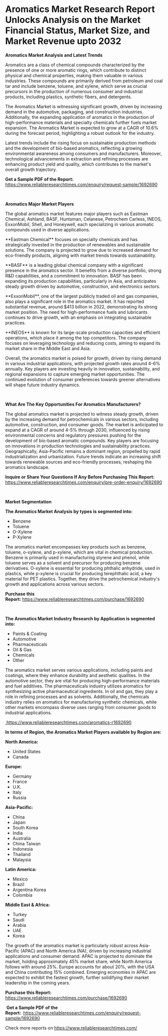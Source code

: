 <p><h1>Aromatics Market Research Report Unlocks Analysis on the Market Financial Status, Market Size, and Market Revenue upto 2032</h1></p><p><strong>Aromatics Market Analysis and Latest Trends</strong></p>
<p><p>Aromatics are a class of chemical compounds characterized by the presence of one or more aromatic rings, which contribute to distinct physical and chemical properties, making them valuable in various industries. These compounds are primarily derived from petroleum and coal tar and include benzene, toluene, and xylene, which serve as crucial precursors in the production of numerous consumer and industrial products, including plastics, synthetic fibers, and detergents.</p><p>The Aromatics Market is witnessing significant growth, driven by increasing demand in the automotive, packaging, and construction industries. Additionally, the expanding application of aromatics in the production of high-performance materials and specialty chemicals further fuels market expansion. The Aromatics Market is expected to grow at a CAGR of 10.6% during the forecast period, highlighting a robust outlook for the industry.</p><p>Latest trends include the rising focus on sustainable production methods and the development of bio-based aromatics, reflecting a growing environmental awareness among consumers and manufacturers. Moreover, technological advancements in extraction and refining processes are enhancing product yield and quality, which contributes to the market's overall growth trajectory.</p></p>
<p><strong>Get a Sample PDF of the Report:&nbsp;</strong> <a href="https://www.reliableresearchtimes.com/enquiry/request-sample/1692690?utm_campaign=2267&utm_medium=2&utm_source=Github&utm_content=ia&utm_term=31032025&utm_id=aromatics">https://www.reliableresearchtimes.com/enquiry/request-sample/1692690</a></p>
<p>&nbsp;</p>
<p><strong>Aromatics Major Market Players</strong></p>
<p><p>The global aromatics market features major players such as Eastman Chemical, Ashland, BASF, Huntsman, Celanese, Petrochem Carless, INEOS, ExxonMobil, Shell, and Honeywell, each specializing in various aromatic compounds used in diverse applications.</p><p>**Eastman Chemical** focuses on specialty chemicals and has strategically invested in the production of renewables and sustainable solutions. The company is projected to grow due to increased demand for eco-friendly products, aligning with market trends towards sustainability.</p><p>**BASF** is a leading global chemical company with a significant presence in the aromatics sector. It benefits from a diverse portfolio, strong R&D capabilities, and a commitment to innovation. BASF has been expanding its production capabilities, particularly in Asia, and anticipates steady growth driven by automotive, construction, and electronics sectors.</p><p>**ExxonMobil**, one of the largest publicly traded oil and gas companies, also plays a significant role in the aromatics market. It has reported substantial revenue, around $413 billion in 2022, demonstrating its strong market position. The need for high-performance fuels and lubricants continues to drive growth, with an emphasis on integrating sustainable practices.</p><p>**INEOS** is known for its large-scale production capacities and efficient operations, which place it among the top competitors. The company focuses on leveraging technology and reducing costs, aiming to expand its market share in the Middle East and Asia.</p><p>Overall, the aromatics market is poised for growth, driven by rising demand in various industrial applications, with projected growth rates around 4-6% annually. Key players are investing heavily in innovation, sustainability, and regional expansions to capture emerging market opportunities. The continued evolution of consumer preferences towards greener alternatives will shape future industry dynamics.</p></p>
<p>&nbsp;</p>
<p><strong>What Are The Key Opportunities For Aromatics Manufacturers?</strong></p>
<p><p>The global aromatics market is projected to witness steady growth, driven by the increasing demand for petrochemicals in various sectors, including automotive, construction, and consumer goods. The market is anticipated to expand at a CAGR of around 4-5% through 2030, influenced by rising environmental concerns and regulatory pressures pushing for the development of bio-based aromatic compounds. Key players are focusing on innovations in production technologies and sustainability practices. Geographically, Asia-Pacific remains a dominant region, propelled by rapid industrialization and urbanization. Future trends indicate an increasing shift towards renewable sources and eco-friendly processes, reshaping the aromatics landscape.</p></p>
<p><strong>Inquire or Share Your Questions If Any Before Purchasing This Report:</strong> <a href="https://www.reliableresearchtimes.com/enquiry/pre-order-enquiry/1692690?utm_campaign=2267&utm_medium=2&utm_source=Github&utm_content=ia&utm_term=31032025&utm_id=aromatics">https://www.reliableresearchtimes.com/enquiry/pre-order-enquiry/1692690</a></p>
<p>&nbsp;</p>
<p><strong>Market Segmentation</strong></p>
<p><strong>The Aromatics Market Analysis by types is segmented into:</strong></p>
<p><ul><li>Benzene</li><li>Toluene</li><li>O-Xylene</li><li>P-Xylene</li></ul></p>
<p><p>The aromatics market encompasses key products such as benzene, toluene, o-xylene, and p-xylene, which are vital in chemical production. Benzene is primarily used in manufacturing styrene and phenol, while toluene serves as a solvent and precursor for producing benzene derivatives. O-xylene is essential for producing phthalic anhydride, used in plastics, while p-xylene is crucial for producing terephthalic acid, a key material for PET plastics. Together, they drive the petrochemical industry's growth and applications across various sectors.</p></p>
<p><strong>Purchase this Report:&nbsp;</strong><a href="https://www.reliableresearchtimes.com/purchase/1692690?utm_campaign=2267&utm_medium=2&utm_source=Github&utm_content=ia&utm_term=31032025&utm_id=aromatics">https://www.reliableresearchtimes.com/purchase/1692690</a></p>
<p>&nbsp;</p>
<p><strong>The Aromatics Market Industry Research by Application is segmented into:</strong></p>
<p><ul><li>Paints & Coating</li><li>Automotive</li><li>Pharmaceuticals</li><li>Oil & Gas</li><li>Chemicals</li><li>Other</li></ul></p>
<p><p>The aromatics market serves various applications, including paints and coatings, where they enhance durability and aesthetic qualities. In the automotive sector, they are vital for producing high-performance materials and fuel additives. The pharmaceuticals industry utilizes aromatics for synthesizing active pharmaceutical ingredients. In oil and gas, they play a role in refining processes and as solvents. Additionally, the chemicals industry relies on aromatics for manufacturing synthetic chemicals, while other markets encompass diverse uses ranging from consumer goods to industrial applications.</p></p>
<p><a href="https://www.reliableresearchtimes.com/aromatics-r1692690?utm_campaign=2267&utm_medium=2&utm_source=Github&utm_content=ia&utm_term=31032025&utm_id=aromatics">&nbsp;https://www.reliableresearchtimes.com/aromatics-r1692690</a></p>
<p><strong>In terms of Region, the Aromatics Market Players available by Region are:</strong></p>
<p>
    <p> <strong> North America: </strong>
        <ul>
            <li>United States</li>
            <li>Canada</li>
        </ul>
        </p> 
    <p> <strong> Europe: </strong>
        <ul>
            <li>Germany</li>
            <li>France</li>
            <li>U.K.</li>
            <li>Italy</li>
            <li>Russia</li>
        </ul>
        </p> 
    <p> <strong> Asia-Pacific: </strong>
        <ul>
            <li>China</li>
            <li>Japan</li>
            <li>South Korea</li>
            <li>India</li>
            <li>Australia</li>
            <li>China Taiwan</li>
            <li>Indonesia</li>
            <li>Thailand</li>
            <li>Malaysia</li>
        </ul>
        </p> 
    <p> <strong> Latin America: </strong>
        <ul>
            <li>Mexico</li>
            <li>Brazil</li>
            <li>Argentina Korea</li>
            <li>Colombia</li>
        </ul>
        </p> 
    <p> <strong> Middle East & Africa: </strong>
        <ul>
            <li>Turkey</li>
            <li>Saudi</li>
            <li>Arabia</li>
            <li>UAE</li>
            <li>Korea</li>
        </ul>
    </p>
    </p>
<p><p>The growth of the aromatics market is particularly robust across Asia-Pacific (APAC) and North America (NA), driven by increasing industrial applications and consumer demand. APAC is projected to dominate the market, holding approximately 45% market share, while North America follows with around 25%. Europe accounts for about 20%, with the USA and China contributing 15% combined. Emerging economies in APAC are expected to exhibit the fastest growth, further solidifying their market leadership in the coming years.</p></p>
<p><strong>Purchase this Report: </strong><a href="https://www.reliableresearchtimes.com/purchase/1692690?utm_campaign=2267&utm_medium=2&utm_source=Github&utm_content=ia&utm_term=31032025&utm_id=aromatics">https://www.reliableresearchtimes.com/purchase/1692690</a></p>
<p>&nbsp;<strong>Get a Sample PDF of the Report:&nbsp;&nbsp;</strong><a href="https://www.reliableresearchtimes.com/enquiry/request-sample/1692690?utm_campaign=2267&utm_medium=2&utm_source=Github&utm_content=ia&utm_term=31032025&utm_id=aromatics">https://www.reliableresearchtimes.com/enquiry/request-sample/1692690</a></p>
<p><strong></strong></p>
<p>Check more reports on <a href="https://www.reliableresearchtimes.com/?utm_campaign=2267&utm_medium=2&utm_source=Github&utm_content=ia&utm_term=31032025&utm_id=aromatics">https://www.reliableresearchtimes.com/</a></p>
